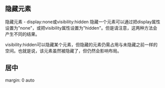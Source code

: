 ## 隐藏元素
隐藏元素 - display:none或visibility:hidden
隐藏一个元素可以通过把display属性设置为"none"，或把visibility属性设置为"hidden"。但是请注意，这两种方法会产生不同的结果。

visibility:hidden可以隐藏某个元素，但隐藏的元素仍需占用与未隐藏之前一样的空间。也就是说，该元素虽然被隐藏了，但仍然会影响布局。

## 居中 
margin: 0 auto